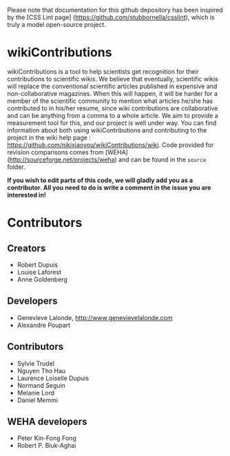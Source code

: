 Please note that documentation for this github depository has been inspired by the [CSS Lint page] (https://github.com/stubbornella/csslint), which is truly a model open-source project. 

# wikiContributions

wikiContributions is a tool to help scientists get recognition for their contributions to scientific wikis. We believe that eventually, scientific wikis will replace the conventional scientific articles published in expensive and non-collaborative magazines. When this will happen, it will be harder for a member of the scientific community to mention what articles he/she has contributed to in his/her resume, since wiki contributions are collaborative and can be anything from a comma to a whole article. We aim to provide a measurement tool for this, and our project is well under way. You can find information about both using wikiContributions and contributing to the project in the wiki help page : https://github.com/nikixiaoyou/wikiContributions/wiki. 
Code provided for revision comparisons comes from [WEHA] (http://sourceforge.net/projects/weha) and can be found in the `source` folder.

**If you wish to edit parts of this code, we will gladly add you as a contributor. All you need to do is write a comment in the issue you are interested in!**

# Contributors

## Creators

* Robert Dupuis
* Louise Laforest
* Anne Goldenberg

## Developers

* Genevieve Lalonde, http://www.genevievelalonde.com
* Alexandre Poupart

## Contributors

* Sylvie Trudel
* Nguyen Tho Hau
* Laurence Loiselle Dupuis
* Normand Seguin
* Melanie Lord
* Daniel Memmi

## WEHA developers

* Peter Kin-Fong Fong
* Robert P. Biuk-Aghai
